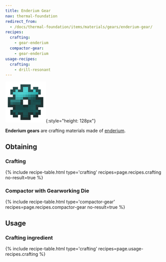 ```yaml
---
title: Enderium Gear
nav: thermal-foundation
redirect_from:
  - /docs/thermal-foundation/items/materials/gears/enderium-gear/
recipes:
  crafting:
    - gear-enderium
  compactor-gear:
    - gear-enderium
usage-recipes:
  crafting:
    - drill-resonant
---
```


![Enderium gear](/assets/images/thermal-foundation/gear-enderium.png){:style="height: 128px"}


**Enderium gears** are crafting materials made of
[enderium](/docs/enderium-ingot/).


Obtaining
---------

### Crafting
{% include recipe-table.html type='crafting' recipes=page.recipes.crafting no-result=true %}

### Compactor with Gearworking Die
{% include recipe-table.html type='compactor-gear' recipes=page.recipes.compactor-gear no-result=true %}


Usage
-----

### Crafting ingredient
{% include recipe-table.html type='crafting' recipes=page.usage-recipes.crafting %}
